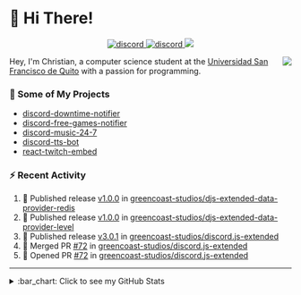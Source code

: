# :wave: Hi There!

<p align="center">
  <a href="https://discord.gg/mhj3Zsv">
    <img alt="discord" src="https://img.shields.io/discord/730998659008823296.svg?label=&logo=discord&logoColor=ffffff&color=7389D8&labelColor=6A7EC2"/>
  </a>
  <a href="https://twitter.com/moonstar_x99">
    <img alt="discord" src="https://img.shields.io/twitter/follow/moonstar_x99?label=Follow%20Me%21&style=social"/>
  </a>
  <a href="https://badges.pufler.dev">
    <img src="https://badges.pufler.dev/visits/moonstar-x/moonstar-x?style=flat&logo=github">
  </a>
</p>

<img align="right" src="https://media.tenor.com/images/cb8fb20986aac7eef75c8ce6bc3997c0/tenor.gif" />

Hey, I'm Christian, a computer science student at the [Universidad San Francisco de Quito](http://www.usfq.edu.ec/Paginas/Inicio.aspx) with a passion for programming.

### :rocket: Some of My Projects

* [discord-downtime-notifier](https://github.com/moonstar-x/discord-downtime-notifier)
* [discord-free-games-notifier](https://github.com/moonstar-x/discord-free-games-notifier)
* [discord-music-24-7](https://github.com/moonstar-x/discord-music-24-7)
* [discord-tts-bot](https://github.com/moonstar-x/discord-tts-bot)
* [react-twitch-embed](https://github.com/moonstar-x/react-twitch-embed)

### :zap: Recent Activity

<!--START_SECTION:activity-->
1. 🚀 Published release [v1.0.0](https://github.com/greencoast-studios/djs-extended-data-provider-redis/releases/tag/v1.0.0) in [greencoast-studios/djs-extended-data-provider-redis](https://github.com/greencoast-studios/djs-extended-data-provider-redis)
2. 🚀 Published release [v1.0.0](https://github.com/greencoast-studios/djs-extended-data-provider-level/releases/tag/v1.0.0) in [greencoast-studios/djs-extended-data-provider-level](https://github.com/greencoast-studios/djs-extended-data-provider-level)
3. 🚀 Published release [v3.0.1](https://github.com/greencoast-studios/discord.js-extended/releases/tag/v3.0.1) in [greencoast-studios/discord.js-extended](https://github.com/greencoast-studios/discord.js-extended)
4. 🎉 Merged PR [#72](https://github.com/greencoast-studios/discord.js-extended/pull/72) in [greencoast-studios/discord.js-extended](https://github.com/greencoast-studios/discord.js-extended)
5. 💪 Opened PR [#72](https://github.com/greencoast-studios/discord.js-extended/pull/72) in [greencoast-studios/discord.js-extended](https://github.com/greencoast-studios/discord.js-extended)
<!--END_SECTION:activity-->

---

<details>
  <summary>
    :bar_chart: Click to see my GitHub Stats
  </summary>
  <p align="center">
    <br>
    <img alt="GitHub Stats" src="https://github-readme-stats.vercel.app/api?username=moonstar-x&count_private=true&show_icons=true&theme=dracula" />
    <br>
    <img alt="GitHub Top Languages" src="https://github-readme-stats.vercel.app/api/top-langs/?username=moonstar-x&layout=compact&theme=dracula" />
  </p>
</details>
